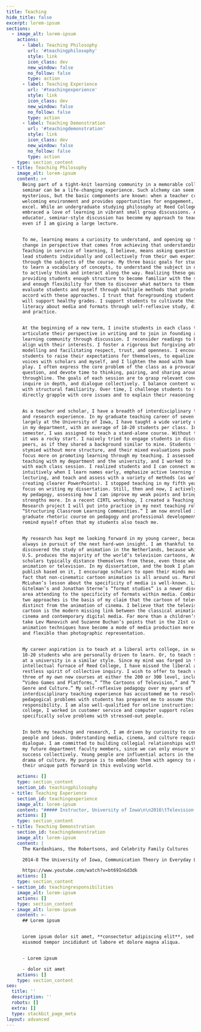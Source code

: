 ```yaml
---
title: Teaching
hide_title: false
excerpt: lorem-ipsum
sections:
  - image_alt: lorem-ipsum
    actions:
      - label: Teaching Philosophy
        url: '#teachingphilosophy'
        style: link
        icon_class: dev
        new_window: false
        no_follow: false
        type: action
      - label: Teaching Experience
        url: '#teachingexperience'
        style: link
        icon_class: dev
        new_window: false
        no_follow: false
        type: action
      - label: Teaching Demonstration
        url: '#teachingdemonstration'
        style: link
        icon_class: dev
        new_window: false
        no_follow: false
        type: action
    type: section_content
  - title: Teaching Philosophy
    image_alt: lorem-ipsum
    content: >+
      Being part of a tight-knit learning community in a memorable college
      seminar can be a life-changing experience. Such alchemy can seem
      mysterious, but the basic components are known: when a teacher creates a
      welcoming environment and provides opportunities for engagement, students
      excel. While an undergraduate studying philosophy at Reed College, I
      embraced a love of learning in vibrant small group discussions. As an
      educator, seminar-style discussion has become my approach to teaching,
      even if I am giving a large lecture.


      To me, learning means a curiosity to understand, and opening up to the
      change in perspective that comes from achieving that understanding.
      Teaching in service of learning, I believe, means asking questions that
      lead students individually and collectively from their own experiences
      through the subjects of the course. My three basic goals for students are:
      to learn a vocabulary of concepts, to understand the subject in depth, and
      to actively think and interact along the way. Realizing these goals means
      providing students enough structure to become familiar with the subject
      and enough flexibility for them to discover what matters to them. I
      evaluate students and myself through multiple methods that productively
      accord with these approaches. I trust that foregrounding student learning
      will support healthy grades. I support students to cultivate their
      literacy about media and formats through self-reflexive study, dialogue,
      and practice.


      At the beginning of a new term, I invite students in each class to
      articulate their perspective in writing and to join in founding a new
      learning community through discussion. I reconsider readings to better
      align with their interests. I foster a rigorous but forgiving atmosphere,
      modelling and facilitating respect, trust, and openness. I encourage
      students to raise their expectations for themselves, to equalize their
      voices with scholars and myself, and I lighten the mood with humor and
      play. I often express the core problem of the class as a provocative
      question, and devote time to thinking, pairing, and sharing around this
      throughline. The goals of each session are to grasp relevant concepts,
      inquire in depth, and dialogue collectively. I balance content variation
      with structural familiarity. Over time, I challenge students to more
      directly grapple with core issues and to explain their reasoning.


      As a teacher and scholar, I have a breadth of interdisciplinary teaching
      and research experience. In my graduate teaching career of seven years,
      largely at the University of Iowa, I have taught a wide variety of courses
      in my department, with an average of 18-20 students per class. In my first
      semester, I was assigned to teach a stand-alone course. Without training,
      it was a rocky start. I naively tried to engage students in discussion as
      peers, as if they shared a background similar to mine. Students felt
      stymied without more structure, and their mixed evaluations pushed me to
      focus more on promoting learning through my teaching. I assessed my
      teaching with my department and the university, and I worked to improve
      with each class session. I realized students and I can connect more
      intuitively when I learn names early, emphasize active learning more than
      lecturing, and teach and assess with a variety of methods (as well as
      creating clearer PowerPoints). I stopped teaching in my fifth year to
      focus on writing my dissertation. Still, then and now, I actively work on
      my pedagogy, assessing how I can improve my weak points and bring out my
      strengths more. In a recent CIRTL workshop, I created a Teaching as
      Research project I will put into practice in my next teaching role,
      “Structuring Classroom Learning Communities.” I am now enrolled in a
      graduate rhetoric course on pedagogy and professional development. I
      remind myself often that my students also teach me.


      My research has kept me looking forward in my young career, because I am
      always in pursuit of the next hard-won insight. I am thankful to have
      discovered the study of animation in the Netherlands, because while the
      U.S. produces the majority of the world’s television cartoons, American
      scholars typically distance themselves from these, even those who study
      animation or television. In my dissertation, and the book I plan to
      publish based on it, I encourage scholars to open their minds more to the
      fact that non-cinematic cartoon animation is all around us. Marshall
      McLuhan’s lesson about the specificity of media is well-known. Lisa
      Gitelman’s and Jonathan Sterne’s “format studies” is a newer disciplinary
      area attending to the specificity of formats within media. Combining these
      two approaches is the basis of my claim that the cartoon of television is
      distinct from the animation of cinema. I believe that the television
      cartoon is the modern missing link between the classical animation of
      cinema and contemporary digital media. Far more than a children’s genre, I
      take Lev Manovich and Suzanne Buchan’s points that in the 21st century
      animation techniques have become a mode of media production more pervasive
      and flexible than photographic representation.


      My career aspiration is to teach at a liberal arts college, in seminars of
      10-20 students who are personally driven to learn. Or, to teach students
      at a university in a similar style. Since my mind was forged in the
      intellectual furnace of Reed College, I have missed the liberal arts’
      restless spirit of collective inquiry. I wish to offer to teach up to
      three of my own new courses at either the 200 or 300 level, including
      “Video Games and Platforms,” “The Cartoons of Television,” and “Music,
      Genre and Culture.” My self-reflexive pedagogy over my years of
      interdisciplinary teaching experience has accustomed me to resolving
      pedagogical problems with students has prepared me to assume this
      responsibility. I am also well-qualified for online instruction: after
      college, I worked in customer service and computer support roles to
      specifically solve problems with stressed-out people.


      In both my teaching and research, I am driven by curiosity to connect
      people and ideas. Understanding media, cinema, and culture requires
      dialogue. I am committed to building collegial relationships with you as
      my future department faculty members, since we can only ensure student
      success collectively. Young people are influential actors in the mediated
      drama of culture. My purpose is to embolden them with agency to chart
      their unique path forward in this evolving world.

    actions: []
    type: section_content
    section_id: teachingphilosophy
  - title: Teaching Experience
    section_id: teachingexperience
    image_alt: lorem-ipsum
    content: "##### Instructor, University of Iowa\n\n2016\tTelevision Criticism\n\n2012-13\tMedia, Advertising, and Society (two terms)\n\n##### Teaching Assistant, University of Iowa\n\n2017\tMedia, Music, and Culture\n\n2014-15\tCore Concepts in Communication Studies (two terms)\n\n2014-17\tCommunication Theory in Everyday Life (three terms)\n\n2013-16\tThe Art of Persuading Others (two terms)\n\n##### Adjunct Instructor, Mercy College (NY)\n\n2011\tMedia in America\n\n##### Grader, New York University\n\n2010\tAdvertising and Society\n\n##### Assistant Teacher, Public School 9, Brooklyn, NY\n\n2009-10\tReading and math, first grade classroom, through federal America Reads / America Counts program\n\n"
    actions: []
    type: section_content
  - title: Teaching Demonstration
    section_id: teachingdemonstration
    image_alt: lorem-ipsum
    content: |
      The Kardashians, the Robertsons, and Celebrity Family Cultures

      2014-8 The University of Iowa, Communication Theory in Everyday Life

      https://www.youtube.com/watch?v=bt69InGd3dk
    actions: []
    type: section_content
  - section_id: teachingresponsibilities
    image_alt: lorem-ipsum
    actions: []
    type: section_content
  - image_alt: lorem-ipsum
    content: >-
      ## Lorem ipsum


      Lorem ipsum dolor sit amet, **consectetur adipiscing elit**, sed do
      eiusmod tempor incididunt ut labore et dolore magna aliqua.


      - Lorem ipsum

      - dolor sit amet
    actions: []
    type: section_content
seo:
  title: ''
  description: ''
  robots: []
  extra: []
  type: stackbit_page_meta
layout: advanced
---
```

